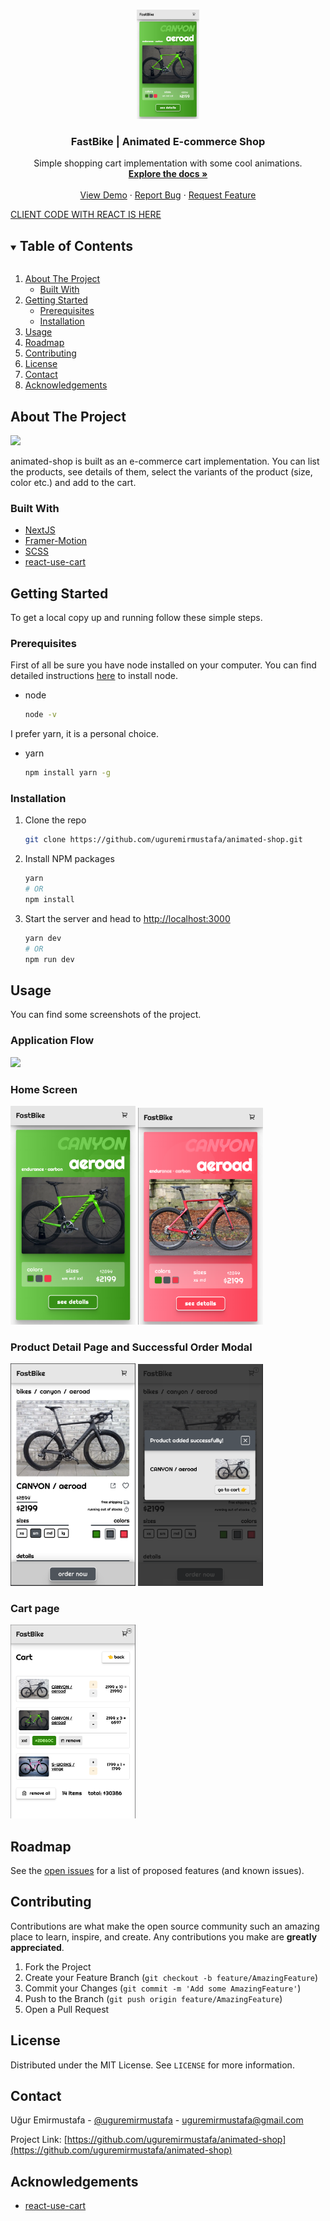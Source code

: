 <!--
*** Thanks for checking out the Best-README-Template. If you have a suggestion
*** that would make this better, please fork the repo and create a pull request
*** or simply open an issue with the tag "enhancement".
*** Thanks again! Now go create something AMAZING! :D
***
***
***
*** To avoid retyping too much info. Do a search and replace for the following:
*** uguremirmustafa, animated-shop, uguremirmustafa, uguremirmustafa@gmail.com, animated-shop, Simple shopping cart implementation with some cool animations.
-->

<!-- PROJECT SHIELDS -->
<!--
*** I'm using markdown "reference style" links for readability.
*** Reference links are enclosed in brackets [ ] instead of parentheses ( ).
*** See the bottom of this document for the declaration of the reference variables
*** for contributors-url, forks-url, etc. This is an optional, concise syntax you may use.
*** https://www.markdownguide.org/basic-syntax/#reference-style-links
-->

<!-- [![Contributors][contributors-shield]][contributors-url]
[![Forks][forks-shield]][forks-url]
[![Stargazers][stars-shield]][stars-url]
[![Issues][issues-shield]][issues-url]
[![MIT License][license-shield]][license-url]
[![LinkedIn][linkedin-shield]][linkedin-url] -->

<!-- PROJECT LOGO -->
<br />
<p align="center">
  <a href="https://github.com/uguremirmustafa/animated-shop">
    <img src="./screenshots/home.png" alt="Logo" width="100" >
  </a>

  <h3 align="center">FastBike | Animated E-commerce Shop</h3>

  <p align="center">
    Simple shopping cart implementation with some cool animations.
    <br />
    <a href="https://github.com/uguremirmustafa/animated-shop"><strong>Explore the docs »</strong></a>
    <br />
    <br />
    <a href="https://github.com/uguremirmustafa/animated-shop">View Demo</a>
    ·
    <a href="https://github.com/uguremirmustafa/animated-shop/issues">Report Bug</a>
    ·
    <a href="https://github.com/uguremirmustafa/animated-shop/issues">Request Feature</a>
  </p>
</p>
<a href="https://github.com/uguremirmustafa/express-graphql-jwt-auth">CLIENT CODE WITH REACT IS HERE</a>

<!-- TABLE OF CONTENTS -->
<details open="open">
  <summary><h2 style="display: inline-block">Table of Contents</h2></summary>
  <ol>
    <li>
      <a href="#about-the-project">About The Project</a>
      <ul>
        <li><a href="#built-with">Built With</a></li>
      </ul>
    </li>
    <li>
      <a href="#getting-started">Getting Started</a>
      <ul>
        <li><a href="#prerequisites">Prerequisites</a></li>
        <li><a href="#installation">Installation</a></li>
      </ul>
    </li>
    <li><a href="#usage">Usage</a></li>
    <li><a href="#roadmap">Roadmap</a></li>
    <li><a href="#contributing">Contributing</a></li>
    <li><a href="#license">License</a></li>
    <li><a href="#contact">Contact</a></li>
    <li><a href="#acknowledgements">Acknowledgements</a></li>
  </ol>
</details>

<!-- ABOUT THE PROJECT -->

## About The Project

<p float="left">
  <img src="./screenshots/fastbike.gif" width="200" />
</p>

animated-shop is built as an e-commerce cart implementation. You can list the products, see details of them, select the variants of the product (size, color etc.) and add to the cart.

### Built With

- [NextJS](https://nextjs.org/)
- [Framer-Motion](https://www.framer.com/motion/)
- [SCSS](https://sass-lang.com/)
- [react-use-cart](https://www.npmjs.com/package/react-use-cart)

<!-- GETTING STARTED -->

## Getting Started

To get a local copy up and running follow these simple steps.

### Prerequisites

First of all be sure you have node installed on your computer. You can find detailed instructions [here](https://www.devugur.com/blog/how-to-install-different-node-versions-on-linux) to install node.

- node
  ```sh
  node -v
  ```

I prefer yarn, it is a personal choice.

- yarn
  ```sh
  npm install yarn -g
  ```

### Installation

1. Clone the repo
   ```sh
   git clone https://github.com/uguremirmustafa/animated-shop.git
   ```
2. Install NPM packages
   ```sh
   yarn
   # OR
   npm install
   ```
3. Start the server and head to [http://localhost:3000](http://localhost:3000)
   ```sh
   yarn dev
   # OR
   npm run dev
   ```

<!-- USAGE EXAMPLES -->

## Usage

You can find some screenshots of the project.

### Application Flow

<p float="left">
  <img src="./screenshots/fastbike.gif" width="200" />
</p>

### Home Screen

<p float="left">
  <img src="./screenshots/home.png" width="200" />
  <img src="./screenshots/home2.png" width="200" /> 
</p>

### Product Detail Page and Successful Order Modal

<p float="left">
  <img src="./screenshots/order.png" width="200" />
  <img src="./screenshots/success.png" width="200" /> 
</p>

### Cart page

<p float="left">
  <img src="./screenshots/cart.png" width="200" />
</p>

<!-- ROADMAP -->

## Roadmap

See the [open issues](https://github.com/uguremirmustafa/animated-shop/issues) for a list of proposed features (and known issues).

<!-- CONTRIBUTING -->

## Contributing

Contributions are what make the open source community such an amazing place to learn, inspire, and create. Any contributions you make are **greatly appreciated**.

1. Fork the Project
2. Create your Feature Branch (`git checkout -b feature/AmazingFeature`)
3. Commit your Changes (`git commit -m 'Add some AmazingFeature'`)
4. Push to the Branch (`git push origin feature/AmazingFeature`)
5. Open a Pull Request

<!-- LICENSE -->

## License

Distributed under the MIT License. See `LICENSE` for more information.

<!-- CONTACT -->

## Contact

Uğur Emirmustafa - [@uguremirmustafa](https://twitter.com/uguremirmustafa) - uguremirmustafa@gmail.com

Project Link: [https://github.com/uguremirmustafa/animated-shop](https://github.com/uguremirmustafa/animated-shop)

<!-- ACKNOWLEDGEMENTS -->

## Acknowledgements

- [react-use-cart](https://www.npmjs.com/package/react-use-cart)

<!-- MARKDOWN LINKS & IMAGES -->
<!-- https://www.markdownguide.org/basic-syntax/#reference-style-links -->

[contributors-shield]: https://img.shields.io/github/contributors/uguremirmustafa/repo.svg?style=for-the-badge
[contributors-url]: https://github.com/uguremirmustafa/animated-shop/graphs/contributors
[forks-shield]: https://img.shields.io/github/forks/uguremirmustafa/repo.svg?style=for-the-badge
[forks-url]: https://github.com/uguremirmustafa/animated-shop/network/members
[stars-shield]: https://img.shields.io/github/stars/uguremirmustafa/repo.svg?style=for-the-badge
[stars-url]: https://github.com/uguremirmustafa/animated-shop/stargazers
[issues-shield]: https://img.shields.io/github/issues/uguremirmustafa/repo.svg?style=for-the-badge
[issues-url]: https://github.com/uguremirmustafa/animated-shop/issues
[license-shield]: https://img.shields.io/github/license/uguremirmustafa/repo.svg?style=for-the-badge
[license-url]: https://github.com/uguremirmustafa/animated-shop/blob/master/LICENSE.txt
[linkedin-shield]: https://img.shields.io/badge/-LinkedIn-black.svg?style=for-the-badge&logo=linkedin&colorB=555
[linkedin-url]: https://linkedin.com/in/uguremirmustafa
